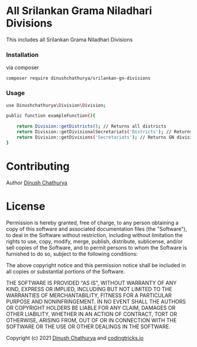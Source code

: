 # All Srilankan Grama Niladhari Divisions

This includes all Srilankan Grama Niladhari Divisions

### Installation

via composer

`composer require dinushchathurya/srilankan-gn-divisions`

### Usage 

```sh 
use Dinushchathurya\Division\Division;

public function exampleFunction(){

    return Division::getDistricts(); // Returns all districts 
    return Division::getDivisionalSecretariats('Districts'); // Returns divisional secretariats of district 
    return Division::getDivisions('Secretariats'); // Returns GN divisions in a divisional secretariats 
}
```

# Contributing

Author [Dinush Chathurya](https://dinushchathurya.github.io/)

# License

Permission is hereby granted, free of charge, to any person obtaining
a copy of this software and associated documentation files (the
"Software"), to deal in the Software without restriction, including
without limitation the rights to use, copy, modify, merge, publish,
distribute, sublicense, and/or sell copies of the Software, and to
permit persons to whom the Software is furnished to do so, subject to
the following conditions:

The above copyright notice and this permission notice shall be
included in all copies or substantial portions of the Software.

THE SOFTWARE IS PROVIDED "AS IS", WITHOUT WARRANTY OF ANY KIND,
EXPRESS OR IMPLIED, INCLUDING BUT NOT LIMITED TO THE WARRANTIES OF
MERCHANTABILITY, FITNESS FOR A PARTICULAR PURPOSE AND
NONINFRINGEMENT. IN NO EVENT SHALL THE AUTHORS OR COPYRIGHT HOLDERS BE
LIABLE FOR ANY CLAIM, DAMAGES OR OTHER LIABILITY, WHETHER IN AN ACTION
OF CONTRACT, TORT OR OTHERWISE, ARISING FROM, OUT OF OR IN CONNECTION
WITH THE SOFTWARE OR THE USE OR OTHER DEALINGS IN THE SOFTWARE.

Copyright (c) 2021 <a href="https://dinushchathurya.github.io/">Dinush Chathurya</a> and <a href="https://codingtricks.io/">codingtricks.io</a>
